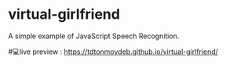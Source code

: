 # virtual-girlfriend
A simple example of JavaScript Speech Recognition. 
 
#💻live preview : https://tdtonmoydeb.github.io/virtual-girlfriend/
